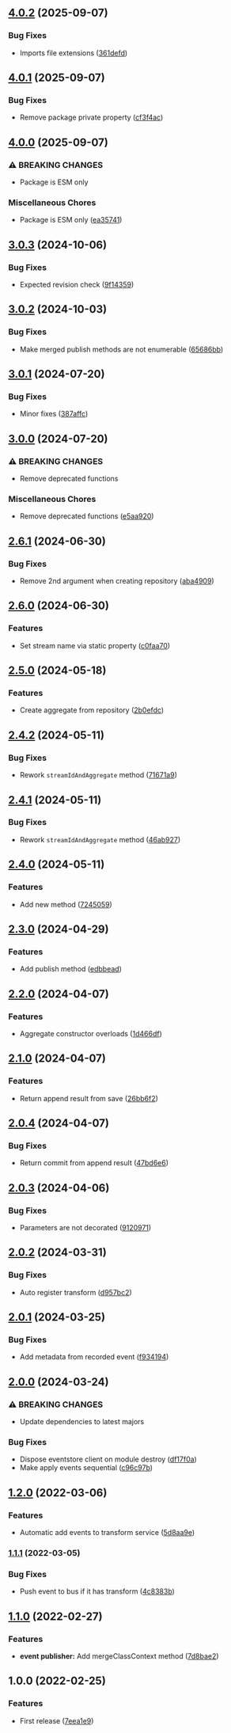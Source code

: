 ## [4.0.2](https://github.com/unlight/nestjs-cqrx/compare/v4.0.1...v4.0.2) (2025-09-07)

### Bug Fixes

* Imports file extensions ([361defd](https://github.com/unlight/nestjs-cqrx/commit/361defd19609cf1784713c62e3d459fe049eab49))

## [4.0.1](https://github.com/unlight/nestjs-cqrx/compare/v4.0.0...v4.0.1) (2025-09-07)

### Bug Fixes

* Remove package private property ([cf3f4ac](https://github.com/unlight/nestjs-cqrx/commit/cf3f4ac1145b5615d8bb286f6f16fd216ccbcf62))

## [4.0.0](https://github.com/unlight/nestjs-cqrx/compare/v3.0.3...v4.0.0) (2025-09-07)

### ⚠ BREAKING CHANGES

* Package is ESM only

### Miscellaneous Chores

* Package is ESM only ([ea35741](https://github.com/unlight/nestjs-cqrx/commit/ea357413035a9a6cf7af1172fe567f442e5cdecd))

## [3.0.3](https://github.com/unlight/nestjs-cqrx/compare/v3.0.2...v3.0.3) (2024-10-06)

### Bug Fixes

* Expected revision check ([9f14359](https://github.com/unlight/nestjs-cqrx/commit/9f143590b57d19b185b948da56ab2ca2b5ff0f3b))

## [3.0.2](https://github.com/unlight/nestjs-cqrx/compare/v3.0.1...v3.0.2) (2024-10-03)

### Bug Fixes

* Make merged publish methods are not enumerable ([65686bb](https://github.com/unlight/nestjs-cqrx/commit/65686bb6cb0f9c3d4bb66016e4a171cdb9d5ecfd))

## [3.0.1](https://github.com/unlight/nestjs-cqrx/compare/v3.0.0...v3.0.1) (2024-07-20)

### Bug Fixes

* Minor fixes ([387affc](https://github.com/unlight/nestjs-cqrx/commit/387affc754e46e732c4008904888e99e6cea1712))

## [3.0.0](https://github.com/unlight/nestjs-cqrx/compare/v2.6.1...v3.0.0) (2024-07-20)


### ⚠ BREAKING CHANGES

* Remove deprecated functions

### Miscellaneous Chores

* Remove deprecated functions ([e5aa920](https://github.com/unlight/nestjs-cqrx/commit/e5aa9203d83f3317268ba459b9145a8bd70427dc))

## [2.6.1](https://github.com/unlight/nestjs-cqrx/compare/v2.6.0...v2.6.1) (2024-06-30)


### Bug Fixes

* Remove 2nd argument when creating repository ([aba4909](https://github.com/unlight/nestjs-cqrx/commit/aba4909b055f6a92562122c8fd6be997f87ff970))

## [2.6.0](https://github.com/unlight/nestjs-cqrx/compare/v2.5.0...v2.6.0) (2024-06-30)


### Features

* Set stream name via static property ([c0faa70](https://github.com/unlight/nestjs-cqrx/commit/c0faa70f4be28b4710dd710613d7f38bb01fc497))

## [2.5.0](https://github.com/unlight/nestjs-cqrx/compare/v2.4.2...v2.5.0) (2024-05-18)


### Features

* Create aggregate from repository ([2b0efdc](https://github.com/unlight/nestjs-cqrx/commit/2b0efdc39a9fc4524b91ed37b02551ae1ec458e2))

## [2.4.2](https://github.com/unlight/nestjs-cqrx/compare/v2.4.1...v2.4.2) (2024-05-11)


### Bug Fixes

* Rework `streamIdAndAggregate` method ([71671a9](https://github.com/unlight/nestjs-cqrx/commit/71671a927cc45147fc7ee1ae192845ba57f51823))

## [2.4.1](https://github.com/unlight/nestjs-cqrx/compare/v2.4.0...v2.4.1) (2024-05-11)


### Bug Fixes

* Rework `streamIdAndAggregate` method ([46ab927](https://github.com/unlight/nestjs-cqrx/commit/46ab9273efd0e124eb1b6729e7db0765d724d7a3))

## [2.4.0](https://github.com/unlight/nestjs-cqrx/compare/v2.3.0...v2.4.0) (2024-05-11)


### Features

* Add new method ([7245059](https://github.com/unlight/nestjs-cqrx/commit/7245059b7676bde25a7e43d0b5150bf3c0a8b055))

## [2.3.0](https://github.com/unlight/nestjs-cqrx/compare/v2.2.0...v2.3.0) (2024-04-29)


### Features

* Add publish method ([edbbead](https://github.com/unlight/nestjs-cqrx/commit/edbbeadb23d9cd9da6968b2c66c3cc72ddb581b4))

## [2.2.0](https://github.com/unlight/nestjs-cqrx/compare/v2.1.0...v2.2.0) (2024-04-07)


### Features

* Aggregate constructor overloads ([1d466df](https://github.com/unlight/nestjs-cqrx/commit/1d466dfc493647ea15ebbe7583268db6d505a239))

## [2.1.0](https://github.com/unlight/nestjs-cqrx/compare/v2.0.4...v2.1.0) (2024-04-07)


### Features

* Return append result from save ([26bb6f2](https://github.com/unlight/nestjs-cqrx/commit/26bb6f2b2d4be926b85ef60d1e291930e3c9f0ea))

## [2.0.4](https://github.com/unlight/nestjs-cqrx/compare/v2.0.3...v2.0.4) (2024-04-07)


### Bug Fixes

* Return commit from append result ([47bd6e6](https://github.com/unlight/nestjs-cqrx/commit/47bd6e6daaf7e5cd8f330f15cfeecb15ebcf0787))

## [2.0.3](https://github.com/unlight/nestjs-cqrx/compare/v2.0.2...v2.0.3) (2024-04-06)


### Bug Fixes

* Parameters are not decorated ([9120971](https://github.com/unlight/nestjs-cqrx/commit/9120971f186a8b4ec40468e6c7eacffbaee31ee2))

## [2.0.2](https://github.com/unlight/nestjs-cqrx/compare/v2.0.1...v2.0.2) (2024-03-31)


### Bug Fixes

* Auto register transform ([d957bc2](https://github.com/unlight/nestjs-cqrx/commit/d957bc24837c396d244cbbd8117a5606a3134e11))

## [2.0.1](https://github.com/unlight/nestjs-cqrx/compare/v2.0.0...v2.0.1) (2024-03-25)


### Bug Fixes

* Add metadata from recorded event ([f934194](https://github.com/unlight/nestjs-cqrx/commit/f9341948547c7833a7f55fc4ddd3ea5dabb1f9e5))

## [2.0.0](https://github.com/unlight/nestjs-cqrx/compare/v1.2.0...v2.0.0) (2024-03-24)


### ⚠ BREAKING CHANGES

* Update dependencies to latest majors

### Bug Fixes

* Dispose eventstore client on module destroy ([df17f0a](https://github.com/unlight/nestjs-cqrx/commit/df17f0a4590916e79009d4fee2740d65785fce53))
* Make apply events sequential ([c96c97b](https://github.com/unlight/nestjs-cqrx/commit/c96c97b991d7a97840a7e2ed19cd5c263c879a83))

## [1.2.0](https://github.com/unlight/nestjs-cqrx/compare/v1.1.1...v1.2.0) (2022-03-06)


### Features

* Automatic add events to transform service ([5d8aa9e](https://github.com/unlight/nestjs-cqrx/commit/5d8aa9ea73a8bd48855053e2d1c03948cc642984))

### [1.1.1](https://github.com/unlight/nestjs-cqrx/compare/v1.1.0...v1.1.1) (2022-03-05)


### Bug Fixes

* Push event to bus if it has transform ([4c8383b](https://github.com/unlight/nestjs-cqrx/commit/4c8383b7cb62e53f9efefa14ba0ec993cceb51de))

## [1.1.0](https://github.com/unlight/nestjs-cqrx/compare/v1.0.0...v1.1.0) (2022-02-27)


### Features

* **event publisher:** Add mergeClassContext method ([7d8bae2](https://github.com/unlight/nestjs-cqrx/commit/7d8bae2a3cbdd882d20b8ef4b055cc31a0127498))

## 1.0.0 (2022-02-25)


### Features

* First release ([7eea1e9](https://github.com/unlight/nestjs-cqrx/commit/7eea1e924c8cee75103ea3d6c5355b1affd98d16))
